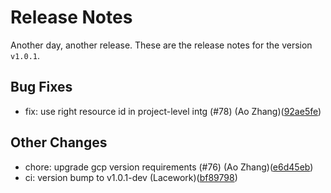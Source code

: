 # Release Notes
Another day, another release. These are the release notes for the version `v1.0.1`.

## Bug Fixes
* fix: use right resource id in project-level intg (#78) (Ao Zhang)([92ae5fe](https://github.com/lacework/terraform-gcp-agentless-scanning/commit/92ae5fecc6a7fa0b00b8bd3ce98b1ba8d895df1e))
## Other Changes
* chore: upgrade gcp version requirements (#76) (Ao Zhang)([e6d45eb](https://github.com/lacework/terraform-gcp-agentless-scanning/commit/e6d45eb4b826a5d5cdd91392469176fccc31d4ce))
* ci: version bump to v1.0.1-dev (Lacework)([bf89798](https://github.com/lacework/terraform-gcp-agentless-scanning/commit/bf89798f1a85f333ac33ff7221440beb04c48ca0))
